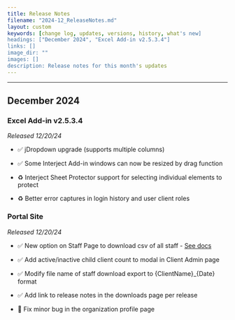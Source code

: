 ```yaml
---
title: Release Notes
filename: "2024-12_ReleaseNotes.md"
layout: custom
keywords: [change log, updates, versions, history, what's new]
headings: ["December 2024", "Excel Add-in v2.5.3.4"]
links: []
image_dir: ""
images: []
description: Release notes for this month's updates
---
```

* * *

## December 2024

### Excel Add-in v2.5.3.4

_Released 12/20/24_

* ✅ jDropdown upgrade (supports multiple columns)

* ✅ Some Interject Add-in windows can now be resized by drag function

* ♻️ Interject Sheet Protector support for selecting individual elements to protect

* ♻️ Better error captures in login history and user client roles

### Portal Site

_Released 12/20/24_

* ✅ New option on Staff Page to download csv of all staff - [See docs](/wPortal/StaffPage.html#the-staff-page)

* ✅ Add active/inactive child client count to modal in Client Admin page

* ✅ Modify file name of staff download export to {ClientName}_{Date} format

* ✅ Add link to release notes in the downloads page per release

* 🐞 Fix minor bug in the organization profile page
